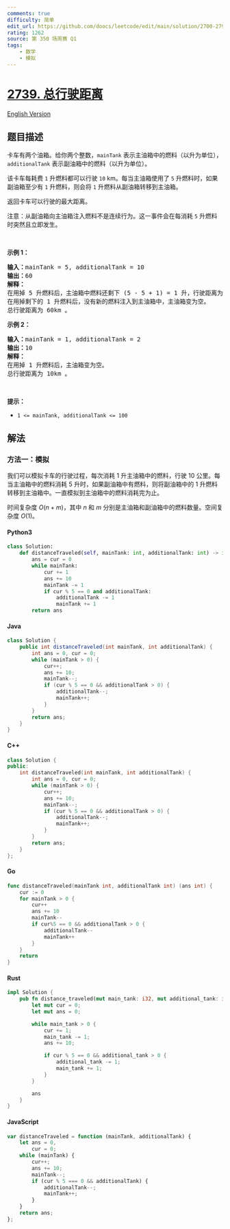 ```yaml
---
comments: true
difficulty: 简单
edit_url: https://github.com/doocs/leetcode/edit/main/solution/2700-2799/2739.Total%20Distance%20Traveled/README.md
rating: 1262
source: 第 350 场周赛 Q1
tags:
    - 数学
    - 模拟
---
```


<!-- problem:start -->

# [2739. 总行驶距离](https://leetcode.cn/problems/total-distance-traveled)

[English Version](/solution/2700-2799/2739.Total%20Distance%20Traveled/README_EN.md)

## 题目描述

<!-- description:start -->

<p>卡车有两个油箱。给你两个整数，<code>mainTank</code> 表示主油箱中的燃料（以升为单位），<code>additionalTank</code> 表示副油箱中的燃料（以升为单位）。</p>

<p>该卡车每耗费 <code>1</code> 升燃料都可以行驶 <code>10</code> km。每当主油箱使用了 <code>5</code> 升燃料时，如果副油箱至少有 <code>1</code> 升燃料，则会将 <code>1</code> 升燃料从副油箱转移到主油箱。</p>

<p>返回卡车可以行驶的最大距离。</p>

<p>注意：从副油箱向主油箱注入燃料不是连续行为。这一事件会在每消耗 <code>5</code> 升燃料时突然且立即发生。</p>

<p>&nbsp;</p>

<p><strong>示例 1：</strong></p>

<pre><strong>输入：</strong>mainTank = 5, additionalTank = 10
<strong>输出：</strong>60
<strong>解释：</strong>
在用掉 5 升燃料后，主油箱中燃料还剩下 (5 - 5 + 1) = 1 升，行驶距离为 50km 。
在用掉剩下的 1 升燃料后，没有新的燃料注入到主油箱中，主油箱变为空。
总行驶距离为 60km 。
</pre>

<p><strong>示例 2：</strong></p>

<pre><strong>输入：</strong>mainTank = 1, additionalTank = 2
<strong>输出：</strong>10
<strong>解释：</strong>
在用掉 1 升燃料后，主油箱变为空。
总行驶距离为 10km 。
</pre>

<p>&nbsp;</p>

<p><strong>提示：</strong></p>

<ul>
	<li><code>1 &lt;= mainTank, additionalTank &lt;= 100</code></li>
</ul>

<!-- description:end -->

## 解法

<!-- solution:start -->

### 方法一：模拟

我们可以模拟卡车的行驶过程，每次消耗 $1$ 升主油箱中的燃料，行驶 $10$ 公里。每当主油箱中的燃料消耗 $5$ 升时，如果副油箱中有燃料，则将副油箱中的 $1$ 升燃料转移到主油箱中。一直模拟到主油箱中的燃料消耗完为止。

时间复杂度 $O(n + m)$，其中 $n$ 和 $m$ 分别是主油箱和副油箱中的燃料数量。空间复杂度 $O(1)$。

<!-- tabs:start -->

#### Python3

```python
class Solution:
    def distanceTraveled(self, mainTank: int, additionalTank: int) -> int:
        ans = cur = 0
        while mainTank:
            cur += 1
            ans += 10
            mainTank -= 1
            if cur % 5 == 0 and additionalTank:
                additionalTank -= 1
                mainTank += 1
        return ans
```

#### Java

```java
class Solution {
    public int distanceTraveled(int mainTank, int additionalTank) {
        int ans = 0, cur = 0;
        while (mainTank > 0) {
            cur++;
            ans += 10;
            mainTank--;
            if (cur % 5 == 0 && additionalTank > 0) {
                additionalTank--;
                mainTank++;
            }
        }
        return ans;
    }
}
```

#### C++

```cpp
class Solution {
public:
    int distanceTraveled(int mainTank, int additionalTank) {
        int ans = 0, cur = 0;
        while (mainTank > 0) {
            cur++;
            ans += 10;
            mainTank--;
            if (cur % 5 == 0 && additionalTank > 0) {
                additionalTank--;
                mainTank++;
            }
        }
        return ans;
    }
};
```

#### Go

```go
func distanceTraveled(mainTank int, additionalTank int) (ans int) {
	cur := 0
	for mainTank > 0 {
		cur++
		ans += 10
		mainTank--
		if cur%5 == 0 && additionalTank > 0 {
			additionalTank--
			mainTank++
		}
	}
	return
}
```

#### Rust

```rust
impl Solution {
    pub fn distance_traveled(mut main_tank: i32, mut additional_tank: i32) -> i32 {
        let mut cur = 0;
        let mut ans = 0;

        while main_tank > 0 {
            cur += 1;
            main_tank -= 1;
            ans += 10;

            if cur % 5 == 0 && additional_tank > 0 {
                additional_tank -= 1;
                main_tank += 1;
            }
        }

        ans
    }
}
```

#### JavaScript

```js
var distanceTraveled = function (mainTank, additionalTank) {
    let ans = 0,
        cur = 0;
    while (mainTank) {
        cur++;
        ans += 10;
        mainTank--;
        if (cur % 5 === 0 && additionalTank) {
            additionalTank--;
            mainTank++;
        }
    }
    return ans;
};
```

<!-- tabs:end -->

<!-- solution:end -->

<!-- problem:end -->

